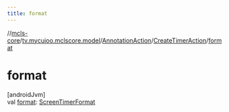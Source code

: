 ```yaml
---
title: format
---
```

//[mcls-core](../../../../index.html)/[tv.mycujoo.mclscore.model](../../index.html)/[AnnotationAction](../index.html)/[CreateTimerAction](index.html)/[format](format.html)



# format



[androidJvm]\
val [format](format.html): [ScreenTimerFormat](../../../tv.mycujoo.mclscore.entity/-screen-timer-format/index.html)




